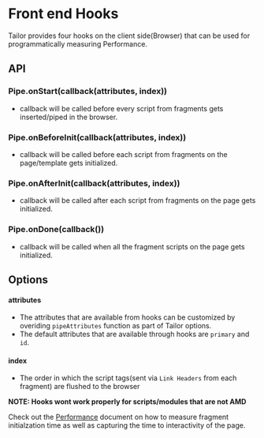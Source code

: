 # Front end Hooks

Tailor provides four hooks on the client side(Browser) that can be used for programmatically measuring Performance.

## API

### Pipe.onStart(callback(attributes, index))
+ callback will be called before every script from fragments gets inserted/piped in the browser.

### Pipe.onBeforeInit(callback(attributes, index))
+ callback will be called before each script from fragments on the page/template gets initialized.

### Pipe.onAfterInit(callback(attributes, index))
+ callback will be called after each script from fragments on the page gets initialized.

### Pipe.onDone(callback())
+ callback will be called when all the fragment scripts on the page gets initialized.

## Options

#### attributes
+ The attributes that are available from hooks can be customized by overiding `pipeAttributes` function as part of Tailor options.
+ The default attributes that are available through hooks are `primary` and `id`.

#### index
+ The order in which the script tags(sent via `Link Headers` from each fragment) are flushed to the browser

**NOTE: Hooks wont work properly for scripts/modules that are not AMD**

Check out the [Performance](https://github.com/zalando/tailor/tree/master/docs/Performance.md) document on how to measure fragment initialzation time as well as capturing the time to interactivity of the page.
